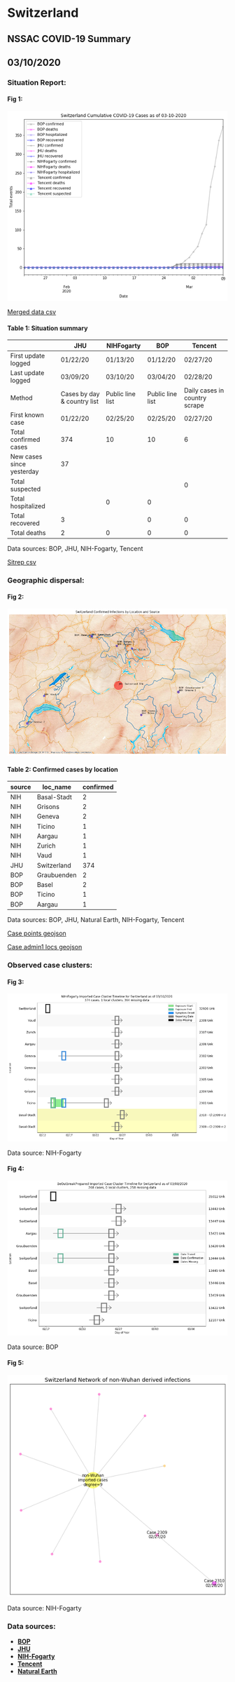 # Switzerland
## NSSAC COVID-19 Summary
## 03/10/2020



### Situation Report:
#### Fig 1:
![Switzerland cases](../merged_histories/Switzerland_merged_histories.png)

[Merged data csv](https://github.com/SchlittDataSci/SchlittDataSci.github.io/blob/master/data/tables/Switzerland_merged_daily.csv)

#### Table 1: Situation summary


|                           | JHU                         | NIHFogarty       | BOP              | Tencent                       |
|---------------------------|-----------------------------|------------------|------------------|-------------------------------|
| First update logged       | 01/22/20                    | 01/13/20         | 01/12/20         | 02/27/20                      |
| Last update logged        | 03/09/20                    | 03/10/20         | 03/04/20         | 02/28/20                      |
| Method                    | Cases by day & country list | Public line list | Public line list | Daily cases in country scrape |
| First known case          | 01/22/20                    | 02/25/20         | 02/25/20         | 02/27/20                      |
| Total confirmed cases     | 374                         | 10               | 10               | 6                             |
| New cases since yesterday | 37                          |                  |                  |                               |
| Total suspected           |                             |                  |                  | 0                             |
| Total hospitalized        |                             | 0                | 0                |                               |
| Total recovered           | 3                           |                  | 0                | 0                             |
| Total deaths              | 2                           | 0                | 0                | 0                             |

Data sources: BOP, JHU, NIH-Fogarty, Tencent


[Sitrep csv](https://github.com/SchlittDataSci/SchlittDataSci.github.io/blob/master/data/tables/Switzerland_sitrep.csv)

### Geographic dispersal:
#### Fig 2:
![Switzerland mapped](../case_locs/Switzerland_case_locs.png)

#### Table 2: Confirmed cases by location


| source   | loc_name    |   confirmed |
|----------|-------------|-------------|
| NIH      | Basal-Stadt |           2 |
| NIH      | Grisons     |           2 |
| NIH      | Geneva      |           2 |
| NIH      | Ticino      |           1 |
| NIH      | Aargau      |           1 |
| NIH      | Zurich      |           1 |
| NIH      | Vaud        |           1 |
| JHU      | Switzerland |         374 |
| BOP      | Graubuenden |           2 |
| BOP      | Basel       |           2 |
| BOP      | Ticino      |           1 |
| BOP      | Aargau      |           1 |

Data sources: BOP, JHU, Natural Earth, NIH-Fogarty, Tencent


[Case points geojson](https://github.com/SchlittDataSci/SchlittDataSci.github.io/blob/master/data/shapes/Switzerland_case_locs.geojson)

[Case admin1 locs geojson](https://github.com/SchlittDataSci/SchlittDataSci.github.io/blob/master/data/shapes/Switzerland_admin1_locs.geojson)

### Observed case clusters:
#### Fig 3:
![Switzerland cases](../cluster_analysis/Switzerland_imported_cases_NIHFogarty.png)



Data source: NIH-Fogarty


#### Fig 4:
![Switzerland cases](../cluster_analysis/Switzerland_imported_cases_BOP.png)



Data source: BOP


#### Fig 5:
![Switzerland network](../autochthonous_networks/Switzerland_network.png)



Data source: NIH-Fogarty


### Data sources:
* **[BOP](https://github.com/beoutbreakprepared/nCoV2019)**
* **[JHU](https://github.com/CSSEGISandData/COVID-19)** 
* **[NIH-Fogarty](https://docs.google.com/spreadsheets/d/1jS24DjSPVWa4iuxuD4OAXrE3QeI8c9BC1hSlqr-NMiU/edit#gid=1187587451)** 
* **[Tencent](https://news.qq.com/zt2020/page/feiyan.htm)**
* **[Natural Earth](https://www.naturalearthdata.com/forums/forum/natural-earth-map-data/cultural-vectors/admin-1-states-provinces-and-their-boundaries/)**

<!-- Global site tag (gtag.js) - Google Analytics -->
<script async src="https://www.googletagmanager.com/gtag/js?id=UA-158816269-1"></script>
<script>
  window.dataLayer = window.dataLayer || [];
  function gtag(){dataLayer.push(arguments);}
  gtag('js', new Date());

  gtag('config', 'UA-158816269-1');
</script>